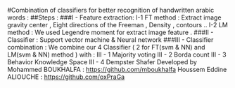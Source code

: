 #Combination of classifiers for better recognition of handwritten arabic words : 
##Steps : 
###I - Feature extraction: 
I-1 FT method : Extract image gravity center ,  Eight directions of the Freeman , Density , contours  .. 
I-2 LM method : We used Legendre moment for extract image feature . 
###II - Classifier :
Support vector machine & Neural network 
###III - Classifier combination : 
We combine our 4 Classifier ( 2 for FT(svm & NN)  and LM(svm & NN) method ) with : 
III - 1 Majority voting 
III - 2 Borda count 
III - 3 Behavior Knowledge Space 
III - 4 Dempster Shafer 
Developed by 
Mohammed BOUKHALFA : https://github.com/mboukhalfa
Houssem Eddine ALIOUCHE  : https://github.com/oxPraGa
